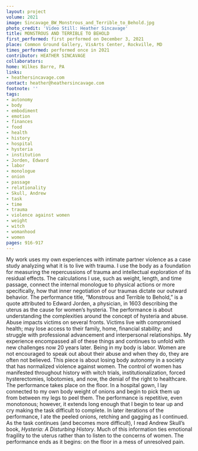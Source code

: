 ```yaml
---
layout: project
volume: 2021
image: Sincavage_BW_Monstrous_and_Terrible_to_Behold.jpg
photo_credit: 'Video Still: Heather Sincavage'
title: MONSTROUS AND TERRIBLE TO BEHOLD
first_performed: first performed on December 3, 2021
place: Common Ground Gallery, VisArts Center, Rockville, MD
times_performed: performed once in 2021
contributor: HEATHER SINCAVAGE
collaborators:
home: Wilkes Barre, PA
links:
- heathersincavage.com
contact: heather@heathersincavage.com
footnote: ''
tags:
- autonomy
- body
- embodiment
- emotion
- finances
- food
- health
- history
- hospital
- hysteria
- institution
- Jorden, Edward
- labor
- monologue
- onion
- passage
- relationality
- Skull, Andrew
- task
- time
- trauma
- violence against women
- weight
- witch
- womanhood
- women
pages: 916-917
---
```


My work uses my own experiences with intimate partner violence as a case study analyzing what it is to live with trauma. I use the body as a foundation for measuring the repercussions of trauma and intellectual exploration of its residual effects. The calculations I use, such as weight, length, and time passage, connect the internal monologue to physical actions or more specifically, how that inner negotiation of our traumas dictate our outward behavior. The performance title, “Monstrous and Terrible to Behold,” is a quote attributed to Edward Jorden, a physician, in 1603 describing the uterus as the cause for women’s hysteria. The performance is about understanding the complexities around the concept of hysteria and abuse. Abuse impacts victims on several fronts. Victims live with compromised health; may lose access to their family, home, financial stability; and struggle with professional advancement and interpersonal relationships. My experience encompassed all of these things and continues to unfold with new challenges now 20 years later. Being in my body is labor. Women are not encouraged to speak out about their abuse and when they do, they are often not believed. This piece is about losing body autonomy in a society that has normalized violence against women. The control of women has manifested throughout history with witch trials, institutionalization, forced hysterectomies, lobotomies, and now, the denial of the right to healthcare. The performance takes place on the floor. In a hospital gown, I lay connected to my own body weight of onions and begin to pick them up from between my legs to peel them. The performance is repetitive, even monotonous; however, it extends long enough that I begin to tear up and cry making the task difficult to complete. In later iterations of the performance, I ate the peeled onions, retching and gagging as I continued. As the task continues (and becomes more difficult), I read Andrew Skull’s book, *Hysteria: A Disturbing History*. Much of this information ties emotional fragility to the uterus rather than to listen to the concerns of women. The performance ends as it begins: on the floor in a mess of unresolved pain.